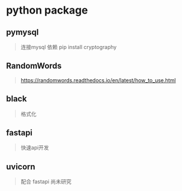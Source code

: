 # python package
## pymysql
> 连接mysql
> 依赖 pip install cryptography

## RandomWords
> https://randomwords.readthedocs.io/en/latest/how_to_use.html

## black
> 格式化

## fastapi
> 快速api开发

## uvicorn
> 配合 fastapi 尚未研究